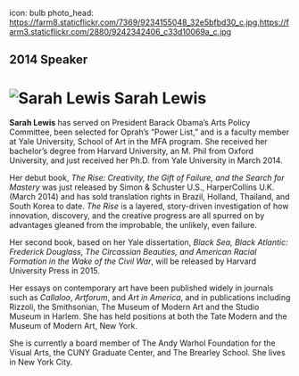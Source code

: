 icon: bulb
photo_head: https://farm8.staticflickr.com/7369/9234155048_32e5bfbd30_c.jpg,https://farm3.staticflickr.com/2880/9242342406_c33d10069a_c.jpg

## 2014 Speaker

# ![Sarah Lewis](http://imgs.wds.fm/sarah-lewis-round.png) Sarah Lewis

<div class="zig-zags_blue"></div>

**Sarah Lewis** has served on President Barack Obama’s Arts Policy Committee, been selected for Oprah’s “Power List,” and is a faculty member at Yale University, School of Art in the MFA program. She received her bachelor’s degree from Harvard University, an M. Phil from Oxford University, and just received her Ph.D. from Yale University in March 2014.

Her debut book, *The Rise: Creativity, the Gift of Failure, and the Search for Mastery* was just released by Simon & Schuster U.S., HarperCollins U.K. (March 2014) and has sold translation rights in Brazil, Holland, Thailand, and South Korea to date. *The Rise* is a layered, story-driven investigation of how innovation, discovery, and the creative progress are all spurred on by advantages gleaned from the improbable, the unlikely, even failure. 

Her second book, based on her Yale dissertation, *Black Sea, Black Atlantic: Frederick Douglass, The Circassian Beauties, and American Racial Formation in the Wake of the Civil War*, will be released by Harvard University Press in 2015. 

Her essays on contemporary art have been published widely in journals such as *Callaloo*, *Artforum*, and *Art in America*, and in publications including Rizzoli, the Smithsonian, The Museum of Modern Art and the Studio Museum in Harlem. She has held positions at both the Tate Modern and the Museum of Modern Art, New York. 

She is currently a board member of The Andy Warhol Foundation for the Visual Arts, the CUNY Graduate Center, and The Brearley School. She lives in New York City. 
